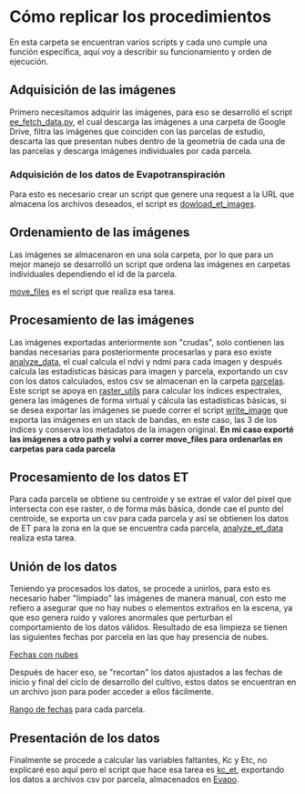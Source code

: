 # Cómo replicar los procedimientos

En esta carpeta se encuentran varios scripts y cada uno cumple una función específica, aquí voy a describir su
funcionamiento y orden de ejecución.

## Adquisición de las imágenes

Primero necesitamos adquirir las imágenes, para eso se desarrolló el script
[ee_fetch_data.py](https://github.com/VivaldoGP/Tesis-SugarCane/blob/main/scripts/ee_fetch_data.py), el cual descarga
las imágenes a una carpeta de Google Drive, filtra las imágenes que coinciden con las parcelas de estudio, descarta las
que presentan nubes dentro de la geometría de cada una de las parcelas y descarga imágenes individuales por cada parcela.

### Adquisición de los datos de Evapotranspiración
Para esto es necesario crear un script que genere una request a la URL que almacena los archivos deseados, el script es
[dowload_et_images](https://github.com/VivaldoGP/Tesis-SugarCane/blob/main/scripts/analyze_et_data.py).

## Ordenamiento de las imágenes
Las imágenes se almacenaron en una sola carpeta, por lo que para un mejor manejo se desarrolló un script que ordena las 
imágenes en carpetas individuales dependiendo el id de la parcela.

[move_files](https://github.com/VivaldoGP/Tesis-SugarCane/blob/main/scripts/move_files.py) es el script que realiza esa tarea.


## Procesamiento de las imágenes

Las imágenes exportadas anteriormente son "crudas", solo contienen las bandas necesarias para posteriormente procesarlas
y para eso existe [analyze_data](https://github.com/VivaldoGP/Tesis-SugarCane/blob/main/scripts/analyze_data.py), el cual
calcula el ndvi y ndmi para cada imagen y después calcula las estadísticas básicas para imagen y parcela, exportando un 
csv con los datos calculados, estos csv se almacenan en la carpeta [parcelas](https://github.com/VivaldoGP/Tesis-SugarCane/tree/main/dataframes/parcelas).
Este script se apoya en [raster_utils](https://github.com/VivaldoGP/Tesis-SugarCane/tree/main/raster_utils) para calcular los
índices espectrales, genera las imágenes de forma virtual y cálcula las estadísticas básicas, si se desea exportar las
imágenes se puede correr el script [write_image](https://github.com/VivaldoGP/Tesis-SugarCane/blob/main/scripts/write_image.py)
que exporta las imágenes en un stack de bandas, en este caso, las 3 de los índices y conserva los metadatos de la imagen
original.
**En mi caso exporté las imágenes a otro path y volví a correr move_files para ordenarlas en carpetas para cada parcela**


## Procesamiento de los datos ET

Para cada parcela se obtiene su centroide y se extrae el valor del pixel que intersecta con ese raster, o de forma más
básica, donde cae el punto del centroide, se exporta un csv para cada parcela y así se obtienen los datos de ET para la
zona en la que se encuentra cada parcela, [analyze_et_data](https://github.com/VivaldoGP/Tesis-SugarCane/blob/main/scripts/analyze_et_data.py)
realiza esta tarea.

## Unión de los datos

Teniendo ya procesados los datos, se procede a unirlos, para esto es necesario haber "limpiado" las imágenes de manera
manual, con esto me refiero a asegurar que no hay nubes o elementos extraños en la escena, ya que eso genera ruido y
valores anormales que perturban el comportamiento de los datos válidos. Resultado de esa limpieza se tienen las siguientes
fechas por parcela en las que hay presencia de nubes.

[Fechas con nubes](https://github.com/VivaldoGP/Tesis-SugarCane/blob/main/cloudy_images.json)

Después de hacer eso, se "recortan" los datos ajustados a las fechas de inicio y final del ciclo de desarrollo del cultivo, 
estos datos se encuentran en un archivo json para poder acceder a ellos fácilmente.

[Rango de fechas](https://github.com/VivaldoGP/Tesis-SugarCane/blob/main/Parcelas/harvest_dates.json) para cada parcela.

## Presentación de los datos

Finalmente se procede a calcular las variables faltantes, Kc y Etc, no explicaré eso aquí pero el script que hace esa
tarea es [kc_et](https://github.com/VivaldoGP/Tesis-SugarCane/blob/main/scripts/kc_et.py), exportando los datos a archivos
csv por parcela, almacenados en [Evapo](https://github.com/VivaldoGP/Tesis-SugarCane/tree/main/dataframes/Evapo).

